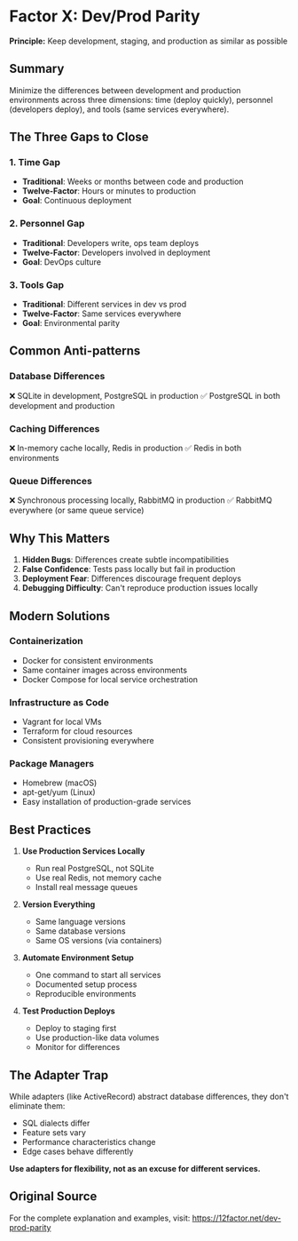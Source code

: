 # Factor X: Dev/Prod Parity

**Principle:** Keep development, staging, and production as similar as possible

## Summary

Minimize the differences between development and production environments across three dimensions: time (deploy quickly), personnel (developers deploy), and tools (same services everywhere).

## The Three Gaps to Close

### 1. Time Gap
- **Traditional**: Weeks or months between code and production
- **Twelve-Factor**: Hours or minutes to production
- **Goal**: Continuous deployment

### 2. Personnel Gap
- **Traditional**: Developers write, ops team deploys
- **Twelve-Factor**: Developers involved in deployment
- **Goal**: DevOps culture

### 3. Tools Gap
- **Traditional**: Different services in dev vs prod
- **Twelve-Factor**: Same services everywhere
- **Goal**: Environmental parity

## Common Anti-patterns

### Database Differences
❌ SQLite in development, PostgreSQL in production
✅ PostgreSQL in both development and production

### Caching Differences
❌ In-memory cache locally, Redis in production
✅ Redis in both environments

### Queue Differences
❌ Synchronous processing locally, RabbitMQ in production
✅ RabbitMQ everywhere (or same queue service)

## Why This Matters

1. **Hidden Bugs**: Differences create subtle incompatibilities
2. **False Confidence**: Tests pass locally but fail in production
3. **Deployment Fear**: Differences discourage frequent deploys
4. **Debugging Difficulty**: Can't reproduce production issues locally

## Modern Solutions

### Containerization
- Docker for consistent environments
- Same container images across environments
- Docker Compose for local service orchestration

### Infrastructure as Code
- Vagrant for local VMs
- Terraform for cloud resources
- Consistent provisioning everywhere

### Package Managers
- Homebrew (macOS)
- apt-get/yum (Linux)
- Easy installation of production-grade services

## Best Practices

1. **Use Production Services Locally**
   - Run real PostgreSQL, not SQLite
   - Use real Redis, not memory cache
   - Install real message queues

2. **Version Everything**
   - Same language versions
   - Same database versions
   - Same OS versions (via containers)

3. **Automate Environment Setup**
   - One command to start all services
   - Documented setup process
   - Reproducible environments

4. **Test Production Deploys**
   - Deploy to staging first
   - Use production-like data volumes
   - Monitor for differences

## The Adapter Trap

While adapters (like ActiveRecord) abstract database differences, they don't eliminate them:
- SQL dialects differ
- Feature sets vary
- Performance characteristics change
- Edge cases behave differently

**Use adapters for flexibility, not as an excuse for different services.**

## Original Source

For the complete explanation and examples, visit: https://12factor.net/dev-prod-parity
